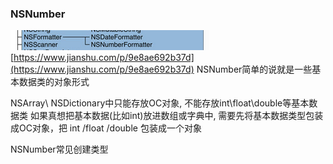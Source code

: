 
###
### NSNumber

![](/assets/API/NSDate详解2.png)
[https://www.jianshu.com/p/9e8ae692b37d](https://www.jianshu.com/p/9e8ae692b37d)
NSNumber简单的说就是一些基本数据类的对象形式

NSArray\ NSDictionary中只能存放OC对象, 不能存放int\float\double等基本数据类
如果真想把基本数据(比如int)放进数组或字典中, 需要先将基本数据类型包装成OC对象，把 int /float /double 包装成一个对象

NSNumber常见创建类型

```obj

```

